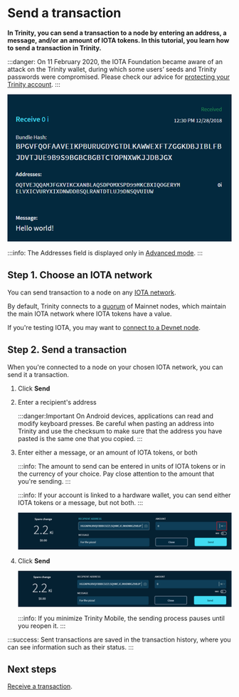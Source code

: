# Send a transaction

**In Trinity, you can send a transaction to a node by entering an address, a message, and/or an amount of IOTA tokens. In this tutorial, you learn how to send a transaction in Trinity.**

:::danger:
On 11 February 2020, the IOTA Foundation became aware of an attack on the Trinity wallet, during which some users’ seeds and Trinity passwords were compromised. Please check our advice for [protecting your Trinity account](../how-to-guides/protect-trinity-account.md).
:::

![A received transaction](../images/trinity-receive-message.png)

:::info:
The Addresses field is displayed only in [Advanced mode](../how-to-guides/change-the-general-settings.md).
:::

## Step 1. Choose an IOTA network

You can send transaction to a node on any [IOTA network](root://getting-started/1.1/networks/overview.md).

By default, Trinity connects to a [quorum](../concepts/node-quorum.md) of Mainnet nodes, which maintain the main IOTA network where IOTA tokens have a value.

If you're testing IOTA, you may want to [connect to a Devnet node](../how-to-guides/connect-to-a-custom-node.md).

## Step 2. Send a transaction

When you're connected to a node on your chosen IOTA network, you can send it a transaction.

1. Click **Send**

2. Enter a recipient's address

    :::danger:Important
    On Android devices, applications can read and modify keyboard presses. Be careful when pasting an address into Trinity and use the checksum to make sure that the address you have pasted is the same one that you copied.
    :::

3. Enter either a message, or an amount of IOTA tokens, or both

    :::info:
    The amount to send can be entered in units of IOTA tokens or in the currency of your choice. Pay close attention to the amount that you're sending.
    :::

    :::info:
    If your account is linked to a hardware wallet, you can send either IOTA tokens or a message, but not both.
    :::

    ![IOTA units](../images/sending-value-highlighted.png)
    
4. Click **Send**

    ![Sending IOTA tokens](../images/send.png)

    :::info:
    If you minimize Trinity Mobile, the sending process pauses until you reopen it.
    :::

:::success:
Sent transactions are saved in the transaction history, where you can see information such as their status.
:::

## Next steps

[Receive a transaction](../how-to-guides/receive-a-transaction.md).

